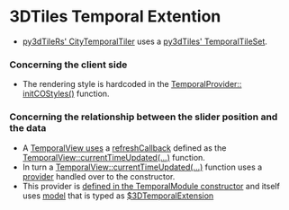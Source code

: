 # 3DTiles Temporal Extention

* [py3dTileRs' CityTemporalTiler](https://github.com/VCityTeam/py3dtilers/blob/master/py3dtilers/CityTiler/CityTemporalTiler.py#L4) uses a
  [py3dTiles' TemporalTileSet](https://github.com/VCityTeam/py3dtiles/blob/Tiler/py3dtiles/temporal_extension_tileset.py#L8).
  
### Concerning the client side 
* The rendering style is hardcoded in the [TemporalProvider:: initCOStyles()](https://github.com/VCityTeam/UD-Viz/blob/master/src/Widgets/Temporal/ViewModel/TemporalProvider.js#L67) function.

### Concerning the relationship between the slider position and the data
* A [TemporalView uses](https://github.com/VCityTeam/UD-Viz/blob/master/src/Widgets/Temporal/View/TemporalView.js#L46) a [refreshCallback](https://github.com/VCityTeam/UD-Viz/blob/master/src/Widgets/Temporal/View/TemporalView.js#L31) defined as the [TemporalView::currentTimeUpdated(...)](https://github.com/VCityTeam/UD-Viz/blob/master/src/Widgets/Temporal/View/TemporalView.js#L25) function.
* In turn a [TemporalView::currentTimeUpdated(...)](https://github.com/VCityTeam/UD-Viz/blob/master/src/Widgets/Temporal/View/TemporalView.js#L25) function uses a [provider](https://github.com/VCityTeam/UD-Viz/blob/master/src/Widgets/Temporal/View/TemporalView.js#L18) handled over to the constructor.
* This provider is [defined in the TemporalModule constructor](https://github.com/VCityTeam/UD-Viz/blob/master/src/Widgets/Temporal/TemporalModule.js#L23) and itself uses [model](https://github.com/VCityTeam/UD-Viz/blob/master/src/Widgets/Temporal/TemporalModule.js#L24) that is typed as [$3DTemporalExtension](https://github.com/VCityTeam/UD-Viz/blob/master/src/Widgets/Temporal/TemporalModule.js#L21)  
